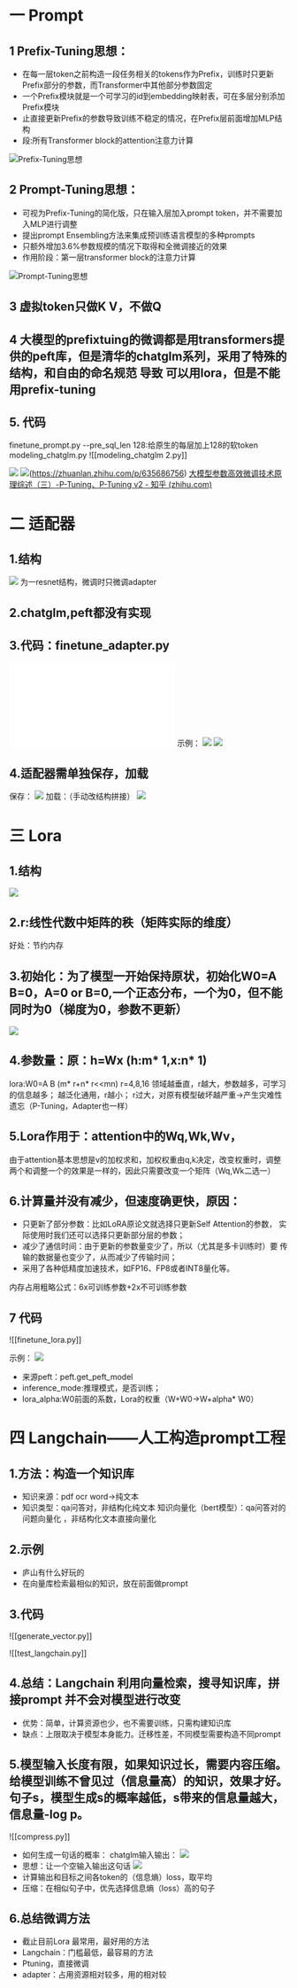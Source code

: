 # 一 Prompt
## 1 Prefix-Tuning思想： 
+ 在每一层token之前构造一段任务相关的tokens作为Prefix，训练时只更新Prefix部分的参数，而Transformer中其他部分参数固定 
+ 一个Prefix模块就是一个可学习的id到embedding映射表，可在多层分别添加Prefix模块 
+ 止直接更新Prefix的参数导致训练不稳定的情况，在Prefix层前面增加MLP结构 
+ 段:所有Transformer block的attention注意力计算

![Prefix-Tuning思想](images/Prefix示例.png)

## 2 Prompt-Tuning思想： 
+ 可视为Prefix-Tuning的简化版，只在输入层加入prompt token，并不需要加入MLP进行调整 
+ 提出prompt Ensembling方法来集成预训练语言模型的多种prompts 
+ 只额外增加3.6%参数规模的情况下取得和全微调接近的效果 
+ 作用阶段：第一层transformer block的注意力计算
	
![Prompt-Tuning思想](images/20230825005640.png)

## 3 虚拟token只做K V，不做Q
## 4 大模型的prefixtuing的微调都是用transformers提供的peft库，但是清华的chatglm系列，采用了特殊的结构，和自由的命名规范 导致 可以用lora，但是不能用prefix-tuning
## 5. 代码
finetune_prompt.py
--pre_sql_len 128:给原生的每层加上128的软token
modeling_chatglm.py
![[modeling_chatglm 2.py]]

![](images/20230825011709.png)
![](images/20230825011912.png)(https://zhuanlan.zhihu.com/p/635686756)
[大模型参数高效微调技术原理综述（三）-P-Tuning、P-Tuning v2 - 知乎 (zhihu.com)](https://zhuanlan.zhihu.com/p/635848732)
# 二 适配器
## 1.结构
![](images/20230825013428.png)
为一resnet结构，微调时只微调adapter

## 2.chatglm,peft都没有实现
## 3.代码：finetune_adapter.py
![](code/finetune_adapter.py)
示例：
![](imaegs/20230825015355.png)
![](images/20230825014843.png)
	
## 4.适配器需单独保存，加载
保存：
![](images/20230825015817.png)
	加载：（手动改结构拼接）
![](images/20230825020024.png)

# 三 Lora
## 1.结构
![](images/20230826171919.png)

## 2.r:线性代数中矩阵的秩（矩阵实际的维度）
好处：节约内存

## 3.初始化：为了模型一开始保持原状，初始化W0=A B=0，A=0 or B=0,一个正态分布，一个为0，但不能同时为0（梯度为0，参数不更新）
![](images/20230826172606.png)

## 4.参数量：原：h=Wx (h:m* 1,x:n* 1)
lora:W0=A B (m* r+n* r<<mn)
r=4,8,16 领域越垂直，r越大，参数越多，可学习的信息越多；
越泛化通用，r越小；
r过大，对原有模型破坏越严重->产生灾难性遗忘（P-Tuning，Adapter也一样）

## 5.Lora作用于：attention中的Wq,Wk,Wv，
由于attention基本思想是v的加权求和，加权权重由q,k决定，改变权重时，调整两个和调整一个的效果是一样的，因此只需要改变一个矩阵（Wq,Wk二选一）

## 6.计算量并没有减少，但速度确更快，原因：
+ 只更新了部分参数：比如LoRA原论文就选择只更新Self Attention的参数， 实际使用时我们还可以选择只更新部分层的参数； 
+ 减少了通信时间：由于更新的参数量变少了，所以（尤其是多卡训练时）要 传输的数据量也变少了，从而减少了传输时间； 
+ 采用了各种低精度加速技术，如FP16、FP8或者INT8量化等。

内存占用粗略公式：6x可训练参数+2x不可训练参数

## 7 代码
![[finetune_lora.py]]

 示例：
 ![](images/20230826175249.png)
+ 来源peft：peft.get_peft_model
+ inference_mode:推理模式，是否训练；
+ lora_alpha:W0前面的系数，Lora的权重（W+W0->W+alpha* W0）

# 四 Langchain——人工构造prompt工程
## 1.方法：构造一个知识库 
+ 知识来源：pdf ocr word->纯文本 
+ 知识类型：qa问答对，非结构化纯文本 知识向量化（bert模型）：qa问答对的问题向量化 ，非结构化文本直接向量化


## 2.示例
+ 庐山有什么好玩的
+ 在向量库检索最相似的知识，放在前面做prompt

## 3.代码
![[generate_vector.py]]

![[test_langchain.py]]

## 4.总结：Langchain 利用向量检索，搜寻知识库，拼接prompt 并不会对模型进行改变 
+ 优势：简单，计算资源也少，也不需要训练，只需构建知识库 
+ 缺点：上限取决于模型本身能力。迁移性差，不同模型需要构造不同prompt

## 5.模型输入长度有限，如果知识过长，需要内容压缩。给模型训练不曾见过（信息量高）的知识，效果才好。句子s，模型生成s的概率越低，s带来的信息量越大，信息量-log p。
	
![[compress.py]]

+ 如何生成一句话的概率：
chatglm输入输出：
![](images/20230826222938.png)
+ 思想：让一个空输入输出这句话
![](images/20230826223047.png)
+ 计算输出和目标之间各token的（信息熵）loss，取平均
+ 压缩：在相似句子中，优先选择信息熵（loss）高的句子

## 6.总结微调方法
+ 截止目前Lora 最常用，最好用的方法 
+ Langchain：门槛最低，最容易的方法 
+ Ptuning，直接微调
+ adapter：占用资源相对较多，用的相对较
